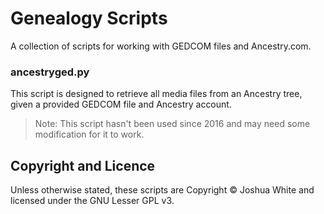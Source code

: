 # Genealogy Scripts
A collection of scripts for working with GEDCOM files and Ancestry.com.

### ancestryged.py

This script is designed to retrieve all media files from an Ancestry tree, given a provided GEDCOM file and Ancestry account.

> Note: This script hasn't been used since 2016 and may need some modification for it to work.


## Copyright and Licence

Unless otherwise stated, these scripts are Copyright © Joshua White and licensed under the GNU Lesser GPL v3.